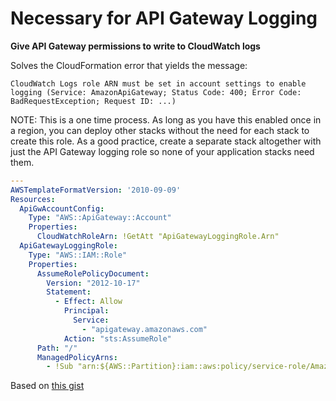 # Necessary for API Gateway Logging

**Give API Gateway permissions to write to CloudWatch logs**

Solves the CloudFormation error that yields the message:
```
CloudWatch Logs role ARN must be set in account settings to enable logging (Service: AmazonApiGateway; Status Code: 400; Error Code: BadRequestException; Request ID: ...)
```

NOTE: This is a one time process. As long as you have this enabled once in a region, you can
     deploy other stacks without the need for each stack to create this role. As a good
     practice, create a separate stack altogether with just the API Gateway logging role so
     none of your application stacks need them.

```YAML
---
AWSTemplateFormatVersion: '2010-09-09'
Resources:
  ApiGwAccountConfig:
    Type: "AWS::ApiGateway::Account"
    Properties:
      CloudWatchRoleArn: !GetAtt "ApiGatewayLoggingRole.Arn"
  ApiGatewayLoggingRole:
    Type: "AWS::IAM::Role"
    Properties:
      AssumeRolePolicyDocument:
        Version: "2012-10-17"
        Statement:
          - Effect: Allow
            Principal:
              Service:
                - "apigateway.amazonaws.com"
            Action: "sts:AssumeRole"
      Path: "/"
      ManagedPolicyArns:
        - !Sub "arn:${AWS::Partition}:iam::aws:policy/service-role/AmazonAPIGatewayPushToCloudWatchLogs"
```

Based on [this gist](https://gist.github.com/villasv/4f5b62a772abe2c06525356f80299048)